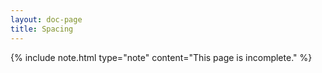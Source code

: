 ```yaml
---
layout: doc-page
title: Spacing
---
```


{% include note.html type="note" content="This page is incomplete." %}
